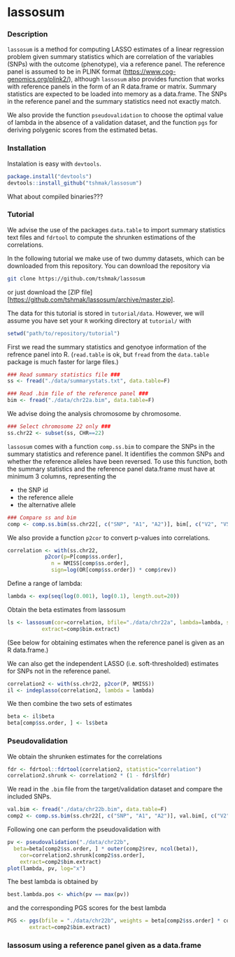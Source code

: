lassosum
=======================

### Description

`lassosum` is a method for computing LASSO estimates of a linear regression problem given summary statistics which are correlation of the variables (SNPs) with the outcome (phenotype), via a reference panel. The reference panel is assumed to be in PLINK format (https://www.cog-genomics.org/plink2/), although `lassosum` also provides function that works with reference panels in the form of an R data.frame or matrix. Summary statistics are expected to be loaded into memory as a data.frame. The SNPs in the reference panel and the summary statistics need not exactly match. 

We also provide the function `pseudovalidation` to choose the optimal value of lambda in the absence of a validation dataset, and the function `pgs` for deriving polygenic scores from the estimated betas. 

### Installation

Instalation is easy with `devtools`.

```r
package.install("devtools")
devtools::install_github("tshmak/lassosum")
```

What about compiled binaries??? 

### Tutorial

We advise the use of the packages `data.table` to import summary statistics text files and `fdrtool` to compute the shrunken estimations of the correlations.

In the following tutorial we make use of two dummy datasets, which can be downloaded from this repository.
You can download the repository via

```bash
git clone https://github.com/tshmak/lassosum
```

or just download the [ZIP file][https://github.com/tshmak/lassosum/archive/master.zip].

The data for this tutorial is stored in `tutorial/data`. 
However, we will assume you have set your `R` working directory at `tutorial/` with 

```r
setwd("path/to/repository/tutorial")
```

First we read the summary statistics and genotyoe information of the refrence panel into R. (`read.table` is ok, but `fread` from the `data.table` package is much faster for large files.)

```r
### Read summary statistics file ###
ss <- fread("./data/summarystats.txt", data.table=F)

### Read .bim file of the reference panel ###
bim <- fread("./data/chr22a.bim", data.table=F)
```

We advise doing the analysis chromosome by chromosome.
```r
### Select chromosome 22 only ###
ss.chr22 <- subset(ss, CHR==22) 	
```

`lassosum` comes with a function `comp.ss.bim` to compare the SNPs in the summary statistics and reference panel. It identifies the common SNPs and whether the reference alleles have been reversed. To use this function, both the summary statistics and the reference panel data.frame must have at minimum 3 columns, representing the 

* the SNP id
* the reference allele
* the alternative allele

```r
### Compare ss and bim 
comp <- comp.ss.bim(ss.chr22[, c("SNP", "A1", "A2")], bim[, c("V2", "V5", "V6")]) 
```

We also provide a function `p2cor` to convert p-values into correlations. 
```r
correlation <- with(ss.chr22, 
		    p2cor(p=P[comp$ss.order], 
			  n = NMISS[comp$ss.order], 
			  sign=log(OR[comp$ss.order]) * comp$rev))
```

Define a range of lambda:
```r
lambda <- exp(seq(log(0.001), log(0.1), length.out=20))
```

Obtain the beta estimates from lassosum
```r
ls <- lassosum(cor=correlation, bfile="./data/chr22a", lambda=lambda, shrink=0.9, 
	       extract=comp$bim.extract)
```

(See below for obtaining estimates when the reference panel is given as an R data.frame.)

We can also get the independent LASSO (i.e. soft-thresholded) estimates for SNPs not in the reference panel. 

```r
correlation2 <- with(ss.chr22, p2cor(P, NMISS))
il <- indeplasso(correlation2, lambda = lambda)
```

We then combine the two sets of estimates

```r
beta <- il$beta
beta[comp$ss.order, ] <- ls$beta
```

### Pseudovalidation

We obtain the shrunken estimates for the correlations

```r
fdr <- fdrtool::fdrtool(correlation2, statistic="correlation")
correlation2.shrunk <- correlation2 * (1 - fdr$lfdr)
```

We read in the `.bim` file from the target/validation dataset and compare the included SNPs.

```r
val.bim <- fread("./data/chr22b.bim", data.table=F) 
comp2 <- comp.ss.bim(ss.chr22[, c("SNP", "A1", "A2")], val.bim[, c("V2", "V5", "V6")]) 
```

Following one can perform the pseudovalidation with
```r
pv <- pseudovalidation("./data/chr22b", 
  beta=beta[comp2$ss.order, ] * outer(comp2$rev, ncol(beta)), 
	cor=correlation2.shrunk[comp2$ss.order], 
	extract=comp2$bim.extract)
plot(lambda, pv, log="x")
```

The best lambda is obtained by
```r
best.lambda.pos <- which(pv == max(pv))
```

and the corresponding PGS scores for the best lambda

```r
PGS <- pgs(bfile = "./data/chr22b", weights = beta[comp2$ss.order] * comp2$rev, 
	   extract=comp2$bim.extract)
```

### lassosum using a reference panel given as a data.frame



